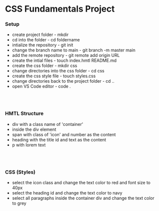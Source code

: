 # CSS Fundamentals Project

### Setup

* create project folder  - mkdir
* cd into the folder - cd foldername
* intialize the repository - git init
* change the branch name to main - git branch -m master main
* add the remote repository - git remote add origin URL
* create the intial files - touch index.hmtl README.md
* create the css folder - mkdir css
* change directories into the css folder - cd css
* create the css style file - touch styles.css
* change directories back to the project folder - cd ..
* open VS Code editor - code .

<br/>
<br/>

### HMTL Structure

* div with a class name of 'container'
* inside the div element
* span with class of 'icon' and number as the content
* heading with the title id and text as the content
* p with lorem text

<br/>
<br/>

### CSS (Styles)

* select the icon class and change the text color to red and font size to 40px
* select the heading id and change the text color to navy
* select all paragraphs inside the container div and change the text color to grey